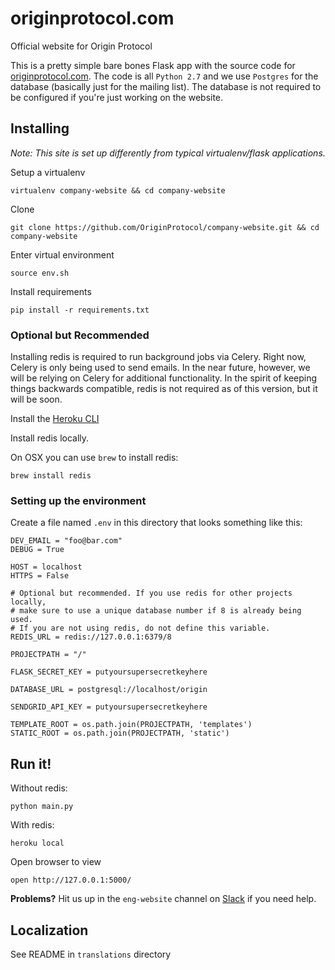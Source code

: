 # originprotocol.com

Official website for Origin Protocol

This is a pretty simple bare bones Flask app with the source code for [originprotocol.com](https://www.originprotocol.com). The code is all `Python 2.7` and we use `Postgres` for the database (basically just for the mailing list). The database is not required to be configured if you're just working on the website.

## Installing
_Note: This site is set up differently from typical virtualenv/flask applications._

Setup a virtualenv
```
virtualenv company-website && cd company-website
```

Clone
```
git clone https://github.com/OriginProtocol/company-website.git && cd company-website
```

Enter virtual environment
```
source env.sh
```

Install requirements
```
pip install -r requirements.txt
```

### Optional but Recommended
Installing redis is required to run background jobs via Celery.
Right now, Celery is only being used to send emails. In the near
future, however, we will be relying on Celery for additional
functionality. In the spirit of keeping things backwards compatible,
redis is not required as of this version, but it will be soon.

Install the [Heroku CLI](https://devcenter.heroku.com/articles/heroku-cli)

Install redis locally.

On OSX you can use `brew` to install redis:
```
brew install redis
```

### Setting up the environment
Create a file named `.env`  in this directory that looks something like this:

    DEV_EMAIL = "foo@bar.com"
    DEBUG = True

    HOST = localhost
    HTTPS = False

    # Optional but recommended. If you use redis for other projects locally,
    # make sure to use a unique database number if 8 is already being used.
    # If you are not using redis, do not define this variable.
    REDIS_URL = redis://127.0.0.1:6379/8

    PROJECTPATH = "/"

    FLASK_SECRET_KEY = putyoursupersecretkeyhere

    DATABASE_URL = postgresql://localhost/origin

    SENDGRID_API_KEY = putyoursupersecretkeyhere

    TEMPLATE_ROOT = os.path.join(PROJECTPATH, 'templates')
    STATIC_ROOT = os.path.join(PROJECTPATH, 'static')

## Run it!

Without redis:
```
python main.py
```

With redis:
```
heroku local
```

Open browser to view
```
open http://127.0.0.1:5000/
```

**Problems?** Hit us up in the `eng-website` channel on [Slack](https://slack.originprotocol.com) if you need help.

## Localization
See README in `translations` directory
